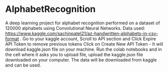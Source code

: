 # AlphabetRecognition
A deep learning project for alphabet recognition performed on a dataset of 120000 alphabets using Convolutional Neural Networks.
Data used: https://www.kaggle.com/sachinpatel21/az-handwritten-alphabets-in-csv-format .
Go to your kaggle account, Scroll to API section and Click Expire API Token to remove previous tokens
Click on Create New API Token - It will download kaggle.json file on your machine.
Run the colab notebooks and in the cell where it asks you to upload file, upload the kaggle.json file downloaded on your computer.
The data will be downloaded from kaggle and can be used.
